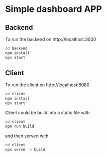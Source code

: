 # Simple dashboard APP

## Backend
To run the backend on http://localhost:3000
```bash
cd backend
npm install
npn start
```

## Client
To run the client on http://localhost:8080
```bash
cd client
npm install
npn start
```

Client could be build into a static file with
```bash
cd client
npm run build
```

and then served with
```bash
cd client
npx serve -s build
```
